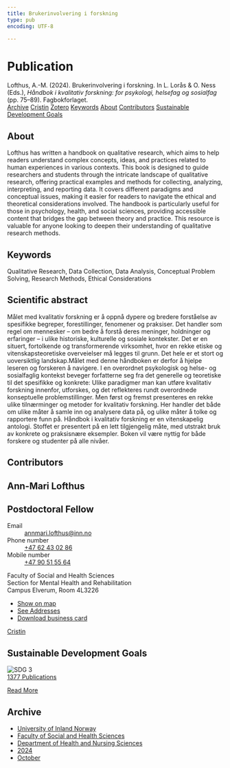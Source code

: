 ```yaml
---
title: Brukerinvolvering i forskning
type: pub
encoding: UTF-8

---
```

<h1>Publication</h1>
<article id="csl-bib-container-X6BKK6LA" class="csl-bib-container">
  <div class="csl-bib-body"> <div class="csl-entry">Lofthus, A.-M. (2024). Brukerinvolvering i forskning. In L. Lorås &#38; O. Ness (Eds.), <i>Håndbok i kvalitativ forskning: for psykologi, helsefag og sosialfag</i> (pp. 75–89). Fagbokforlaget.</div> </div>
  <div class="csl-bib-buttons">
    <a href="#taxonomy-article-X6BKK6LA" alt="archive" class="csl-bib-button">Archive</a>
    <a href="https://app.cristin.no/results/show.jsf?id=2316184" alt="Cristin" class="csl-bib-button">Cristin</a>
    <a href="http://zotero.org/groups/5881554/items/X6BKK6LA" alt="Zotero" class="csl-bib-button">Zotero</a>
    <a href="#keywords-article-X6BKK6LA" alt="keywords" class="csl-bib-button">Keywords</a>
    <a href="#about-article-X6BKK6LA" alt="about_pub" class="csl-bib-button">About</a>
    <a href="#contributors-article-X6BKK6LA" alt="contributors" class="csl-bib-button">Contributors</a>
    <a href="#sdg-article-X6BKK6LA" alt="sdg" class="csl-bib-button">Sustainable Development Goals</a>
  </div>
  <div id="csl-bib-meta-container-X6BKK6LA"></div>
</article>
<div id="csl-bib-meta-X6BKK6LA" class="csl-bib-meta">
  <article id="about-article-X6BKK6LA" class="about_pub-article">
    <h1>About</h1>
    Lofthus has written a handbook on qualitative research, which aims to help readers understand complex concepts, ideas, and practices related to human experiences in various contexts. This book is designed to guide researchers and students through the intricate landscape of qualitative research, offering practical examples and methods for collecting, analyzing, interpreting, and reporting data. It covers different paradigms and conceptual issues, making it easier for readers to navigate the ethical and theoretical considerations involved. The handbook is particularly useful for those in psychology, health, and social sciences, providing accessible content that bridges the gap between theory and practice. This resource is valuable for anyone looking to deepen their understanding of qualitative research methods.
  </article>
  <article id="keywords-article-X6BKK6LA" class="keywords-article">
    <h1>Keywords</h1>
    Qualitative Research, Data Collection, Data Analysis, Conceptual Problem Solving, Research Methods, Ethical Considerations
  </article>
  <article id="abstract-article-X6BKK6LA" class="abstract-article">
    <h1>Scientific abstract</h1>
    Målet med kvalitativ forskning er å oppnå dypere og bredere forståelse av spesifikke begreper, forestillinger, fenomener og praksiser. Det handler som regel om mennesker – om bedre å forstå deres meninger, holdninger og erfaringer – i ulike historiske, kulturelle og sosiale kontekster. Det er en situert, fortolkende og transformerende virksomhet, hvor en rekke etiske og vitenskapsteoretiske overveielser må legges til grunn. Det hele er et stort og uoversiktlig landskap.Målet med denne håndboken er derfor å hjelpe leseren og forskeren å navigere. I en overordnet psykologisk og helse- og sosialfaglig kontekst beveger forfatterne seg fra det generelle og teoretiske til det spesifikke og konkrete: Ulike paradigmer man kan utføre kvalitativ forskning innenfor, utforskes, og det reflekteres rundt overordnede konseptuelle problemstillinger. Men først og fremst presenteres en rekke ulike tilnærminger og metoder for kvalitativ forskning. Her handler det både om ulike måter å samle inn og analysere data på, og ulike måter å tolke og rapportere funn på. Håndbok i kvalitativ forskning er en vitenskapelig antologi. Stoffet er presentert på en lett tilgjengelig måte, med utstrakt bruk av konkrete og praksisnære eksempler. Boken vil være nyttig for både forskere og studenter på alle nivåer.
  </article>
  <article id="contributors-article-X6BKK6LA" class="contributors-article">
    <h1>Contributors</h1>
    <div class="personas"> <div class="vrtx-hinn-person-card"> <div class="photo"> <i class="lar la-user-circle missing-person"></i> </div> <div class="info"> <hgroup><h1>Ann-Mari Lofthus</h1> <h2>Postdoctoral Fellow</h2> </hgroup><dl> <dt>Email</dt> <dd> <a href="mailto:annmari.lofthus@inn.no">annmari.lofthus@inn.no</a> </dd> <dt>Phone number</dt> <dd><a href="tel:+4762430286"> +47 62 43 02 86 </a></dd> <dt>Mobile number</dt> <dd><a href="tel:+4790515564"> +47 90 51 55 64 </a></dd> </dl> <p> Faculty of Social and Health Sciences<br> Section for Mental Health and Rehabilitation<br> Campus Elverum, Room 4L3226 </p> <ul class="vrtx-hinn-links"> <li><a href="https://www.google.com/maps?q=60.88177,11.53669">Show on map</a></li> <li><a href="https://www.inn.no/english/find-an-employee/annmari-lofthus.html#vrtx-hinn-addresses">See Addresses</a></li> <li><a href="https://www.inn.no/english/find-an-employee/annmari-lofthus.html?vrtx=vcf">Download business card</a></li> </ul> </div> </div> <a href="https://app.cristin.no/persons/show.jsf?id=425576" alt="Cristin URL" class="personas-cristin">Cristin</a> </div>
  </article>
  <article id="sdg-article-X6BKK6LA" class="sdg-article">
    <h1>Sustainable Development Goals</h1>
    <div class="sdg-container"><div id="sdg3" class="sdg">
        <img src="{{< params subfolder >}}images/sdg/sdg03_en.png" class="image" alt="SDG 3">
        <div class="sdg-overlay">
          <a href="{{< params subfolder >}}en/archive/?sdg=3#archive" class="sdg-publication-count"><span>1377</span> Publications</a>
          <p><a href="https://sdgs.un.org/goals/goal3" class="sdg-read-more">Read More</a></p>
        </div>
      </div></div>
  </article>
  <article id="taxonomy-article-X6BKK6LA" class="taxonomy-article">
    <h1>Archive</h1>
    <ul>
      <li><a href="{{< params subfolder >}}en/archive/?key=3DCRN523">University of Inland Norway</a></li>
      <li><a href="{{< params subfolder >}}en/archive/?key=IDKFS3MX">Faculty of Social and Health Sciences</a></li>
      <li><a href="{{< params subfolder >}}en/archive/?key=GTV4ECMZ">Department of Health and Nursing Sciences</a></li>
      <li><a href="{{< params subfolder >}}en/archive/?key=KNN5LNR7">2024</a></li>
      <li><a href="{{< params subfolder >}}en/archive/?key=4KMTXRC5">October</a></li>
    </ul>
  </article>
</div>
